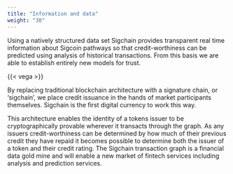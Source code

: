 ```yaml
---
title: "Information and data"
weight: "30"
---
```

Using a natively structured data set Sigchain provides transparent real time information about Sigcoin pathways so that credit-worthiness can be predicted using analysis of historical transactions. From this basis we are able to establish entirely new models for trust.

{{< vega >}}

By replacing traditional blockchain architecture with a signature chain, or ‘sigchain’, we place credit issuance in the hands of market participants themselves. Sigchain is the first digital currency to work this way.

This architecture enables the identity of a tokens issuer to be cryptographically provable wherever it transacts through the graph. As any issuers credit-worthiness can be determined by how much of their previous credit they have repaid it becomes possible to determine both the issuer of a token and their credit rating. The Sigchain transaction graph is a financial data gold mine and will enable a new market of fintech services including analysis and prediction services.
